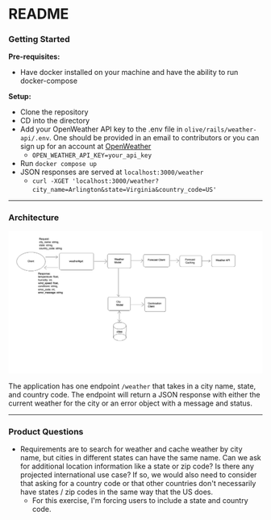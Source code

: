 # README

### Getting Started

**Pre-requisites:**

* Have docker installed on your machine and have the ability to run docker-compose

**Setup:**

* Clone the repository
* CD into the directory
* Add your OpenWeather API key to the .env file in `olive/rails/weather-api/.env`. One should be provided in an email to
  contributors or you can sign up for an account at [OpenWeather](https://openweathermap.org/api)
  * `OPEN_WEATHER_API_KEY=your_api_key`
* Run `docker compose up`
* JSON responses are served at `localhost:3000/weather`
  * `curl -XGET 'localhost:3000/weather?city_name=Arlington&state=Virginia&country_code=US'` 


***
### Architecture

![Architecture Diagram](./olive_architecture.png)

The application has one endpoint `/weather` that takes in a city name, state, and country code. The endpoint will
return a JSON response with either the current weather for the city or an error object with a message and status.




***
### Product Questions

* Requirements are to search for weather and cache weather by city name, but cities in different states can have the
  same name. Can we ask for additional location information like a state or zip code? Is there any projected
  international use case? If so, we would also need to consider that asking for a country code or that other countries
  don't necessarily have states / zip codes in the same way that the US does.
    * For this exercise, I'm forcing users to include a state and country code.

